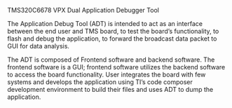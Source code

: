 TMS320C6678 VPX Dual Application Debugger Tool


The Application Debug Tool (ADT) is intended to act as an interface between the end user and TMS board, 
to test the board’s functionality, to flash and debug the application, to forward the broadcast data packet to 
GUI for data analysis.

The ADT is composed of Frontend software and backend software. The frontend software is a GUI; frontend software
utilizes the backend software to access the board functionality. User integrates the board with few systems and
develops the application using TI’s code composer development environment to build their files and uses ADT to
dump the application.
